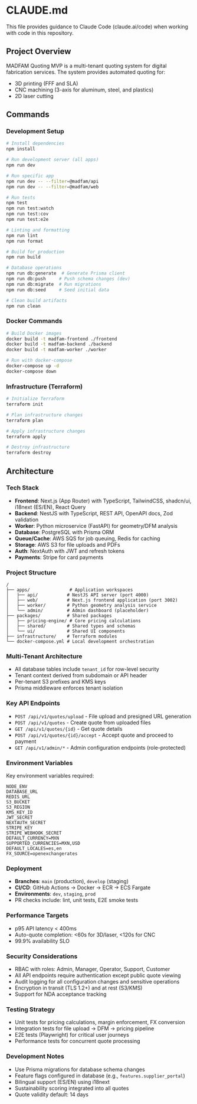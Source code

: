 # CLAUDE.md

This file provides guidance to Claude Code (claude.ai/code) when working with code in this repository.

## Project Overview

MADFAM Quoting MVP is a multi-tenant quoting system for digital fabrication services. The system provides automated quoting for:

- 3D printing (FFF and SLA)
- CNC machining (3-axis for aluminum, steel, and plastics)
- 2D laser cutting

## Commands

### Development Setup

```bash
# Install dependencies
npm install

# Run development server (all apps)
npm run dev

# Run specific app
npm run dev -- --filter=@madfam/api
npm run dev -- --filter=@madfam/web

# Run tests
npm test
npm run test:watch
npm run test:cov
npm run test:e2e

# Linting and formatting
npm run lint
npm run format

# Build for production
npm run build

# Database operations
npm run db:generate  # Generate Prisma client
npm run db:push     # Push schema changes (dev)
npm run db:migrate  # Run migrations
npm run db:seed     # Seed initial data

# Clean build artifacts
npm run clean
```

### Docker Commands

```bash
# Build Docker images
docker build -t madfam-frontend ./frontend
docker build -t madfam-backend ./backend
docker build -t madfam-worker ./worker

# Run with docker-compose
docker-compose up -d
docker-compose down
```

### Infrastructure (Terraform)

```bash
# Initialize Terraform
terraform init

# Plan infrastructure changes
terraform plan

# Apply infrastructure changes
terraform apply

# Destroy infrastructure
terraform destroy
```

## Architecture

### Tech Stack

- **Frontend**: Next.js (App Router) with TypeScript, TailwindCSS, shadcn/ui, i18next (ES/EN), React Query
- **Backend**: NestJS with TypeScript, REST API, OpenAPI docs, Zod validation
- **Worker**: Python microservice (FastAPI) for geometry/DFM analysis
- **Database**: PostgreSQL with Prisma ORM
- **Queue/Cache**: AWS SQS for job queuing, Redis for caching
- **Storage**: AWS S3 for file uploads and PDFs
- **Auth**: NextAuth with JWT and refresh tokens
- **Payments**: Stripe for card payments

### Project Structure

```
/
├── apps/               # Application workspaces
│   ├── api/           # NestJS API server (port 4000)
│   ├── web/           # Next.js frontend application (port 3002)
│   ├── worker/        # Python geometry analysis service
│   └── admin/         # Admin dashboard (placeholder)
├── packages/          # Shared packages
│   ├── pricing-engine/ # Core pricing calculations
│   ├── shared/        # Shared types and schemas
│   └── ui/            # Shared UI components
├── infrastructure/    # Terraform modules
└── docker-compose.yml # Local development orchestration
```

### Multi-Tenant Architecture

- All database tables include `tenant_id` for row-level security
- Tenant context derived from subdomain or API header
- Per-tenant S3 prefixes and KMS keys
- Prisma middleware enforces tenant isolation

### Key API Endpoints

- `POST /api/v1/quotes/upload` - File upload and presigned URL generation
- `POST /api/v1/quotes` - Create quote from uploaded files
- `GET /api/v1/quotes/{id}` - Get quote details
- `POST /api/v1/quotes/{id}/accept` - Accept quote and proceed to payment
- `GET /api/v1/admin/*` - Admin configuration endpoints (role-protected)

### Environment Variables

Key environment variables required:

```
NODE_ENV
DATABASE_URL
REDIS_URL
S3_BUCKET
S3_REGION
KMS_KEY_ID
JWT_SECRET
NEXTAUTH_SECRET
STRIPE_KEY
STRIPE_WEBHOOK_SECRET
DEFAULT_CURRENCY=MXN
SUPPORTED_CURRENCIES=MXN,USD
DEFAULT_LOCALES=es,en
FX_SOURCE=openexchangerates
```

### Deployment

- **Branches**: `main` (production), `develop` (staging)
- **CI/CD**: GitHub Actions → Docker → ECR → ECS Fargate
- **Environments**: `dev`, `staging`, `prod`
- PR checks include: lint, unit tests, E2E smoke tests

### Performance Targets

- p95 API latency < 400ms
- Auto-quote completion: <60s for 3D/laser, <120s for CNC
- 99.9% availability SLO

### Security Considerations

- RBAC with roles: Admin, Manager, Operator, Support, Customer
- All API endpoints require authentication except public quote viewing
- Audit logging for all configuration changes and sensitive operations
- Encryption in transit (TLS 1.2+) and at rest (S3/KMS)
- Support for NDA acceptance tracking

### Testing Strategy

- Unit tests for pricing calculations, margin enforcement, FX conversion
- Integration tests for file upload → DFM → pricing pipeline
- E2E tests (Playwright) for critical user journeys
- Performance tests for concurrent quote processing

### Development Notes

- Use Prisma migrations for database schema changes
- Feature flags configured in database (e.g., `features.supplier_portal`)
- Bilingual support (ES/EN) using i18next
- Sustainability scoring integrated into all quotes
- Quote validity default: 14 days
